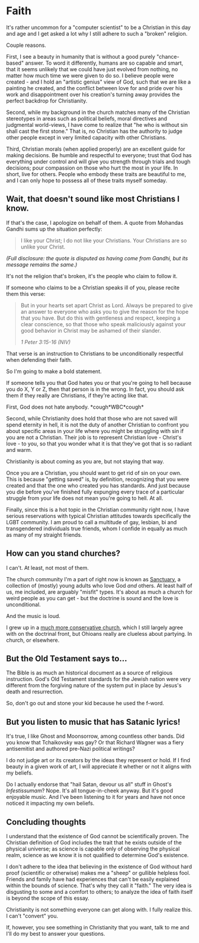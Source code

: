 <!-- title: faith -->

Faith
=====

It's rather uncommon for a "computer scientist" to be a Christian
in this day and age and I get asked a lot why I still adhere to
such a "broken" religion.

Couple reasons.

First, I see a beauty in humanity that is without a good
purely "chance-based" answer. To word it differently, humans are
so capable and smart, that it seems unlikely that we could have
just evolved from nothing, no matter how much time we were given
to do so. I believe people were created - and I hold an "artistic
genius" view of God, such that we are like a painting he created,
and the conflict between love for and pride over his work and
disappointment over his creation's turning away provides the
perfect backdrop for Christianity.

Second, while my background in the church matches many of the
Christian stereotypes in areas such as political beliefs, moral
directives and judgmental world-views, I have come to realize that
"he who is without sin shall cast the first stone." That is, no
Christian has the authority to judge other people except in very
limited capacity with other Christians.

Third, Christian morals (when applied properly) are an excellent
guide for making decisions. Be humble and respectful to everyone;
trust that God has everything under control and will give you
strength through trials and tough decisions; pour compassion on
those who hurt the most in your life. In short, live for others.
People who embody these traits are beautiful to me, and I can
only hope to possess all of these traits myself someday.

## Wait, that doesn't sound like most Christians I know. ##

If that's the case, I apologize on behalf of them. A quote from
Mohandas Gandhi sums up the situation perfectly:

> I like your Christ; I do not like your Christians. Your
> Christians are so unlike your Christ.

_(Full disclosure: the quote is disputed as having come from Gandhi,
but its message remains the same.)_

It's not the religion that's broken, it's the people who claim to
follow it.

If someone who claims to be a Christian speaks ill of you,
please recite them this verse:

> But in your hearts set apart Christ as Lord. Always be prepared
> to give an answer to everyone who asks you to give the reason
> for the hope that you have. But do this with gentleness and
> respect, keeping a clear conscience, so that those who speak
> maliciously against your good behavior in Christ may be ashamed
> of their slander.
> 
> _1 Peter 3:15-16 (NIV)_

That verse is an instruction to Christians to be unconditionally
respectful when defending their faith.

So I'm going to make a bold statement.

If someone tells you that God hates you or that you're going to
hell because you do X, Y or Z, then that person is in the wrong. In
fact, you should ask them if they really are Christians, if they're
acting like that.

First, God does not hate anybody. \*cough\*WBC\*cough\*

Second, while Christianity does hold that those who are not saved
will spend eternity in hell, it is not the duty of another Christian
to confront you about specific areas in your life where you might
be struggling with sin if you are not a Christian. Their job is to
represent Christian love - Christ's love - to you, so that you
wonder what it is that they've got that is so radiant and warm.

Christianity is about coming as you are, but not staying that way.

Once you are a Christian, you should want to get rid of sin on your
own. This is because "getting saved" is, by definition, recognizing
that you were created and that the one who created you has standards.
And just because you die before you've finished fully expunging
every trace of a particular struggle from your life does not mean
you're going to hell. At all.

Finally, since this is a hot topic in the Christian community right
now, I have serious reservations with typical Christian attitudes
towards specifically the LGBT community. I am proud to call a
multitude of gay, lesbian, bi and transgendered individuals true
friends, whom I confide in equally as much as many of my straight
friends.

## How can you stand churches? ##

I can't. At least, not most of them.

The church community I'm a part of right now is known as
[Sanctuary](https://www.facebook.com/wearesanctuary), a collection
of (mostly) young adults who love God _and_ others. At least half
of us, me included, are arguably "misfit" types. It's about as
much a church for weird people as you can get - but the doctrine
is sound and the love is unconditional.

And the music is loud.

I grew up in a
[much more conservative church](http://www.parksidechurch.com),
which I still largely agree with on the doctrinal front, but
Ohioans really are clueless about partying. In church, or
elsewhere.

## But the Old Testament says to... ##

The Bible is as much an historical document as a source of religious
instruction. God's Old Testament standards for the Jewish nation
were very different from the forgiving nature of the system put in
place by Jesus's death and resurrection.

So, don't go out and stone your kid because he used the f-word.

## But you listen to music that has Satanic lyrics! ##

It's true, I like Ghost and Moonsorrow, among countless other bands.
Did you know that Tchaikovsky was gay? Or that Richard Wagner was
a fiery antisemitist and authored pre-Nazi political writings?

I do not judge art or its creators by the ideas they represent or
hold. If I find beauty in a given work of art, I will appreciate
it whether or not it aligns with my beliefs.

Do I actually endorse that "hail Satan, devour us all" stuff in
Ghost's _Infestissumam_? Nope. It's all tongue-in-cheek anyway.
But it's good enjoyable music. And I've been listening to it for
years and have not once noticed it impacting my own beliefs.

## Concluding thoughts ##

I understand that the existence of God cannot be scientifically
proven. The Christian definition of God includes the trait
that he exists outside of the physical universe; as science is
capable only of observing the physical realm, science as we know
it is not qualified to determine God's existence.

I don't adhere to the idea that believing in the existence of
God without hard proof (scientific or otherwise) makes me a
"sheep" or gullible helpless fool. Friends and family have had
experiences that can't be easily explained within the bounds
of science. That's why they call it "faith." The very idea is
disgusting to some and a comfort to others; to analyze the idea of
faith itself is beyond the scope of this essay.

Christianity is not something everyone can get along with. I
fully realize this. I can't "convert" you.

If, however, you see something in Christianity that you want, talk
to me and I'll do my best to answer your questions.
